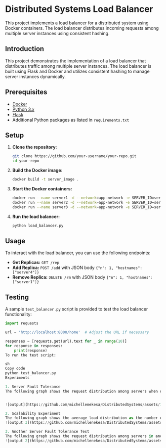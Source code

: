 # Distributed Systems Load Balancer

This project implements a load balancer for a distributed system using Docker containers. The load balancer distributes incoming requests among multiple server instances using consistent hashing.

## Introduction

This project demonstrates the implementation of a load balancer that distributes traffic among multiple server instances. The load balancer is built using Flask and Docker and utilizes consistent hashing to manage server instances dynamically.

## Prerequisites

- [Docker](https://www.docker.com/products/docker-desktop)
- [Python 3.x](https://www.python.org/downloads/)
- [Flask](https://flask.palletsprojects.com/en/2.0.x/)
- Additional Python packages as listed in `requirements.txt`

## Setup

1. **Clone the repository:**
    ```sh
    git clone https://github.com/your-username/your-repo.git
    cd your-repo
    ```

2. **Build the Docker image:**
    ```sh
    docker build -t server_image .
    ```

3. **Start the Docker containers:**
    ```sh
    docker run --name server1 -d --network=app-network -e SERVER_ID=server1 --rm server_image
    docker run --name server2 -d --network=app-network -e SERVER_ID=server2 --rm server_image
    docker run --name server3 -d --network=app-network -e SERVER_ID=server3 --rm server_image
    ```

4. **Run the load balancer:**
    ```sh
    python load_balancer.py
    ```

## Usage

To interact with the load balancer, you can use the following endpoints:

- **Get Replicas:** `GET /rep`
- **Add Replica:** `POST /add` with JSON body `{"n": 1, "hostnames": ["server4"]}`
- **Remove Replica:** `DELETE /rm` with JSON body `{"n": 1, "hostnames": ["server1"]}`

## Testing

A sample `test_balancer.py` script is provided to test the load balancer functionality:

```python
import requests

url = 'http://localhost:8000/home'  # Adjust the URL if necessary

responses = [requests.get(url).text for _ in range(10)]
for response in responses:
    print(response)
To run the test script:

sh
Copy code
python test_balancer.py
Experiments

1. Server Fault Tolerance
The following graph shows the request distribution among servers when one of the servers fails:


![output](https://github.com/michellenekesa/DistributedSystems/assets/105868059/33f99fc1-3587-429f-aff9-7d8c73526c50)

2. Scalability Experiment
The following graph shows the average load distribution as the number of servers increases:
![output 3](https://github.com/michellenekesa/DistributedSystems/assets/105868059/19a8ea1c-d8f0-4462-acaa-127cea5f8933)

3. Another Server Fault Tolerance Test
The following graph shows the request distribution among servers in another fault tolerance scenario:
![output 2](https://github.com/michellenekesa/DistributedSystems/assets/105868059/f0f7b92c-25b9-42d8-93b0-a3265a64d2a7)
